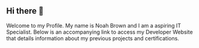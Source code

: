 ## Hi there 👋
Welcome to my Profile. My name is Noah Brown and I am a aspiring IT Specialist. Below
is an accompanying link to access my Developer Website that details information about my 
previous projects and certifications. 
<!--
**Nbrown2002/Nbrown2002** is a ✨ _special_ ✨ repository because its `README.md` (this file) appears on your GitHub profile.

Here are some ideas to get you started:

- 🔭 I’m currently working on ...
- 🌱 I’m currently learning ...
- 👯 I’m looking to collaborate on ...
- 🤔 I’m looking for help with ...
- 💬 Ask me about ...
- 📫 How to reach me: ...
- 😄 Pronouns: ...
- ⚡ Fun fact: ...
-->
